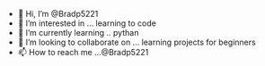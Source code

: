 - 👋 Hi, I’m @Bradp5221
- 👀 I’m interested in ... learning to code
- 🌱 I’m currently learning .. pythan
- 💞️ I’m looking to collaborate on ... learning projects for beginners 
- 📫 How to reach me ...@Bradp5221

<!---
Bradp5221/Bradp5221 is a ✨ special ✨ repository because its `README.md` (this file) appears on your GitHub profile.
You can click the Preview link to take a look at your changes.
--->
